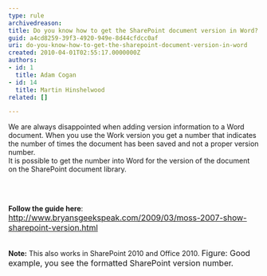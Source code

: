 ```yaml
---
type: rule
archivedreason: 
title: Do you know how to get the SharePoint document version in Word?
guid: a4cd8259-39f3-4920-949e-8d44cfdcc0af
uri: do-you-know-how-to-get-the-sharepoint-document-version-in-word
created: 2010-04-01T02:55:17.0000000Z
authors:
- id: 1
  title: Adam Cogan
- id: 14
  title: Martin Hinshelwood
related: []

---
```



We are always disappointed when adding version information to a Word document. When you use the Work version you get a number that indicates the number of times the document has been saved and not a proper version number.<br>
It is possible to get the number into Word for the version of the document on the SharePoint document library.

<br><excerpt class='endintro'></excerpt><br>

  <strong>Follow the guide here</strong>&#58; <font class="ms-rteCustom-External" size="+0"><a shape="rect" href="http&#58;//www.bryansgeekspeak.com/2009/03/moss-2007-show-sharepoint-version.html">http&#58;//www.bryansgeekspeak.com/2009/03/moss-2007-show-sharepoint-version.html</a> </font><br>
<br>
<div><strong>Note&#58;</strong> This also works in SharePoint 2010 and Office 2010. <img alt="" class="ms-rteCustom-ImageArea" src="/SoftwareDevelopment/RulesToBetterSharePoint/PublishingImages/VersionInWord.jpg" /><font class="ms-rteCustom-FigureGood" size="+0">Figure&#58; Good example, you see the formatted SharePoint version number.<br>
</font>
</div>



